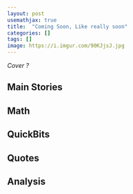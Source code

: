 ```yaml
---
layout: post
usemathjax: true
title:  "Coming Soon, Like really soon"
categories: []
tags: []
image: https://i.imgur.com/90KJjsJ.jpg
---
```


*Cover ?*

## Main Stories


## Math


## QuickBits


## Quotes


## Analysis
